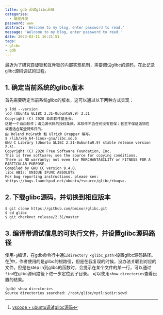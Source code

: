 ```yaml
---
title: gdb 调试glibc源码
categories:
  - 编程开发
password: www
abstract: 'Welcome to my blog, enter password to read.'
message: 'Welcome to my blog, enter password to read.'
date: 2023-02-11 16:21:51
tags:
- glibc
- gdb
---
```


最近为了研究自旋锁和互斥锁的内部实现机制，需要调试glibc的源码，在此记录glibc源码调试的过程。

## 1. 确定当前系统的glibc版本

首先需要确定当前系统glibc的版本，这可以通过以下两种方式实现：

```shell {.line-numbers}
$ ldd --version
ldd (Ubuntu GLIBC 2.31-0ubuntu9.9) 2.31
Copyright (C) 2020 自由软件基金会。
这是一个自由软件；请见源代码的授权条款。本软件不含任何没有担保；甚至不保证适销性
或者适合某些特殊目的。
由 Roland McGrath 和 Ulrich Drepper 编写。
$ /lib/x86_64-linux-gnu/libc.so.6
GNU C Library (Ubuntu GLIBC 2.31-0ubuntu9.9) stable release version 2.31.
Copyright (C) 2020 Free Software Foundation, Inc.
This is free software; see the source for copying conditions.
There is NO warranty; not even for MERCHANTABILITY or FITNESS FOR A
PARTICULAR PURPOSE.
Compiled by GNU CC version 9.4.0.
libc ABIs: UNIQUE IFUNC ABSOLUTE
For bug reporting instructions, please see:
<https://bugs.launchpad.net/ubuntu/+source/glibc/+bugs>.
```

## 2. 下载glibc源码，并切换到相应版本

```shell {.line-numbers}
$ git clone https://github.com/bminor/glibc.git
$ cd glibc
$ git checkout release/2.31/master
```

## 3. 编译带调试信息的可执行文件，并设置glibc源码路径

使用`-g`编译，在gdb命令行中通过`directory <glibc_path>`设置glibc源码路径。
在[^1]中，作者使用的是glibc的根路径，但是在我复现的时候，没办法关联到对应的文件。但是在step in到glibc的函数时，会提示在某个文件的某一行，可以通过`find`在glibc源码路径下进一步定位到子目录。
可以使用`show directories`查看设置的结果。

```shell {.line-numbers}
(gdb) show directories 
Source directories searched: /root/glibc/nptl:$cdir:$cwd
```

[^1]: [vscode + ubuntu调试glibc源码](https://www.bilibili.com/video/BV1RZ4y187ts)